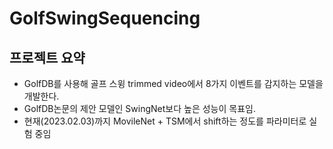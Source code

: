 # GolfSwingSequencing
## 프로젝트 요약
  - GolfDB를 사용해 골프 스윙 trimmed video에서 8가지 이벤트를 감지하는 모델을 개발한다.
  - GolfDB논문의 제안 모델인 SwingNet보다 높은 성능이 목표임.
  - 현재(2023.02.03)까지 MovileNet + TSM에서 shift하는 정도를 파라미터로 실험 중임
